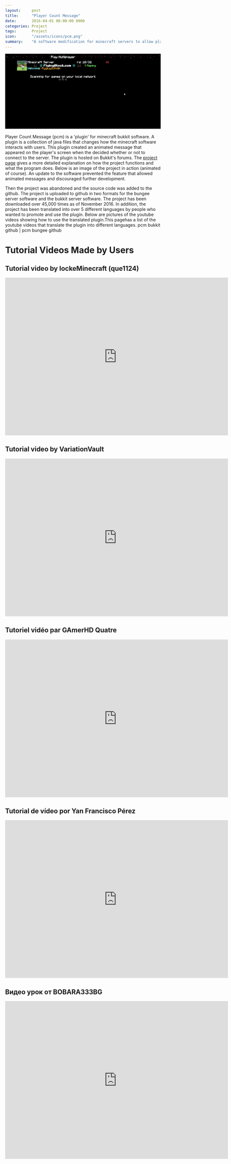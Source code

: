 ```yaml
---
layout:     post
title:      "Player Count Message"
date:       2016-04-01 00:00:00 0000
categories: Project
tags:       Project
icon:       "/assets/icons/pcm.png"
summary: 	"A software modification for minecraft servers to allow players the ability to modify the server's look in the load screen."
---
```


[![Project Example](/assets/projects/pcm/display.gif)](https://dev.bukkit.org/bukkit-plugins/player-count-message/ "Project Page")

Player Count Message (pcm) is a 'plugin' for minecraft bukkit software. A plugin is a collection of java files that changes how the minecraft software interacts with users. This plugin created an animated message that appeared on the player's screen when the decided whether or not to connect to the server. The plugin is hosted on Bukkit's forums. The [project page](https://dev.bukkit.org/bukkit-plugins/player-count-message/) gives a more detailed explanation on how the project functions and what the program does. Below is an image of the project in action (animated of course). An update to the software prevented the feature that allowed animated messages and discouraged further development.

Then the project was abandoned and the source code was added to the github. The project is uploaded to github in two formats for the bungee server software and the bukkit server software. The project has been downloaded over 45,000 times as of November 2016. In addition, the project has been translated into over 5 different languages by people who wanted to promote and use the plugin. Below are pictures of the youtube videos showing how to use the translated plugin.This pagehas a list of the youtube videos that translate the plugin into different languages.
pcm bukkit github | pcm bungee github

# Tutorial Videos Made by Users

## Tutorial video by lockeMinecraft (que1124)

<div class="container">
<iframe width="722" height="511" src="https://www.youtube.com/embed/TVMCCvRO4D0" frameborder="0" allow="accelerometer; autoplay; encrypted-media; gyroscope; picture-in-picture" allowfullscreen class="video"></iframe>
</div>

## Tutorial video by VariationVault

<div class="container">
<iframe width="722" height="511" src="https://www.youtube.com/embed/n5gYRKOV2aw" frameborder="0" allow="accelerometer; autoplay; encrypted-media; gyroscope; picture-in-picture" allowfullscreen class="video"></iframe>
</div>

## Tutoriel vidéo par GAmerHD Quatre

<div class="container">
<iframe width="722" height="511" src="https://www.youtube.com/embed/go2Xkj4qsOU" frameborder="0" allow="accelerometer; autoplay; encrypted-media; gyroscope; picture-in-picture" allowfullscreen class="video"></iframe>
</div>

## Tutorial de vídeo por Yan Francisco Pérez

<div class="container">
<iframe width="722" height="511" src="https://www.youtube.com/embed/PZbJAv_Iz94" frameborder="0" allow="accelerometer; autoplay; encrypted-media; gyroscope; picture-in-picture" allowfullscreen class="video"></iframe>
</div>

## Видео урок от BOBARA333BG

<div class="container">
<iframe width="722" height="511" src="https://www.youtube.com/embed/RiBajAOos8Q" frameborder="0" allow="accelerometer; autoplay; encrypted-media; gyroscope; picture-in-picture" allowfullscreen class="video"></iframe>
</div>


